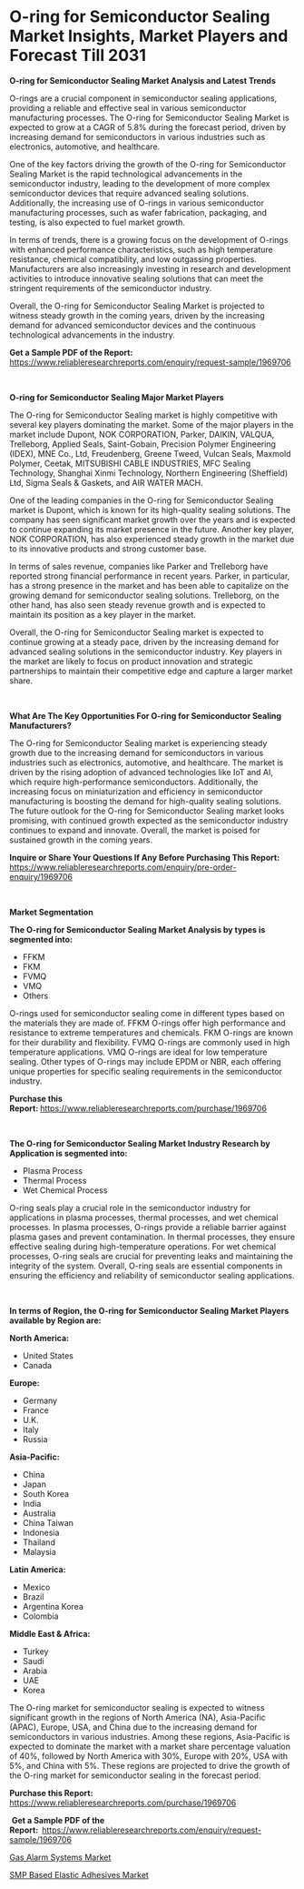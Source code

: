 <p><h1>O-ring for Semiconductor Sealing Market Insights, Market Players and Forecast Till 2031</h1></p><p><strong>O-ring for Semiconductor Sealing Market Analysis and Latest Trends</strong></p>
<p><p>O-rings are a crucial component in semiconductor sealing applications, providing a reliable and effective seal in various semiconductor manufacturing processes. The O-ring for Semiconductor Sealing Market is expected to grow at a CAGR of 5.8% during the forecast period, driven by increasing demand for semiconductors in various industries such as electronics, automotive, and healthcare.</p><p>One of the key factors driving the growth of the O-ring for Semiconductor Sealing Market is the rapid technological advancements in the semiconductor industry, leading to the development of more complex semiconductor devices that require advanced sealing solutions. Additionally, the increasing use of O-rings in various semiconductor manufacturing processes, such as wafer fabrication, packaging, and testing, is also expected to fuel market growth.</p><p>In terms of trends, there is a growing focus on the development of O-rings with enhanced performance characteristics, such as high temperature resistance, chemical compatibility, and low outgassing properties. Manufacturers are also increasingly investing in research and development activities to introduce innovative sealing solutions that can meet the stringent requirements of the semiconductor industry.</p><p>Overall, the O-ring for Semiconductor Sealing Market is projected to witness steady growth in the coming years, driven by the increasing demand for advanced semiconductor devices and the continuous technological advancements in the industry.</p></p>
<p><strong>Get a Sample PDF of the Report:&nbsp;</strong> <a href="https://www.reliableresearchreports.com/enquiry/request-sample/1969706">https://www.reliableresearchreports.com/enquiry/request-sample/1969706</a></p>
<p>&nbsp;</p>
<p><strong>O-ring for Semiconductor Sealing Major Market Players</strong></p>
<p><p>The O-ring for Semiconductor Sealing market is highly competitive with several key players dominating the market. Some of the major players in the market include Dupont, NOK CORPORATION, Parker, DAIKIN, VALQUA, Trelleborg, Applied Seals, Saint-Gobain, Precision Polymer Engineering (IDEX), MNE Co., Ltd, Freudenberg, Greene Tweed, Vulcan Seals, Maxmold Polymer, Ceetak, MITSUBISHI CABLE INDUSTRIES, MFC Sealing Technology, Shanghai Xinmi Technology, Northern Engineering (Sheffield) Ltd, Sigma Seals & Gaskets, and AIR WATER MACH.</p><p>One of the leading companies in the O-ring for Semiconductor Sealing market is Dupont, which is known for its high-quality sealing solutions. The company has seen significant market growth over the years and is expected to continue expanding its market presence in the future. Another key player, NOK CORPORATION, has also experienced steady growth in the market due to its innovative products and strong customer base.</p><p>In terms of sales revenue, companies like Parker and Trelleborg have reported strong financial performance in recent years. Parker, in particular, has a strong presence in the market and has been able to capitalize on the growing demand for semiconductor sealing solutions. Trelleborg, on the other hand, has also seen steady revenue growth and is expected to maintain its position as a key player in the market.</p><p>Overall, the O-ring for Semiconductor Sealing market is expected to continue growing at a steady pace, driven by the increasing demand for advanced sealing solutions in the semiconductor industry. Key players in the market are likely to focus on product innovation and strategic partnerships to maintain their competitive edge and capture a larger market share.</p></p>
<p>&nbsp;</p>
<p><strong>What Are The Key Opportunities For O-ring for Semiconductor Sealing Manufacturers?</strong></p>
<p><p>The O-ring for Semiconductor Sealing market is experiencing steady growth due to the increasing demand for semiconductors in various industries such as electronics, automotive, and healthcare. The market is driven by the rising adoption of advanced technologies like IoT and AI, which require high-performance semiconductors. Additionally, the increasing focus on miniaturization and efficiency in semiconductor manufacturing is boosting the demand for high-quality sealing solutions. The future outlook for the O-ring for Semiconductor Sealing market looks promising, with continued growth expected as the semiconductor industry continues to expand and innovate. Overall, the market is poised for sustained growth in the coming years.</p></p>
<p><strong>Inquire or Share Your Questions If Any Before Purchasing This Report:</strong> <a href="https://www.reliableresearchreports.com/enquiry/pre-order-enquiry/1969706">https://www.reliableresearchreports.com/enquiry/pre-order-enquiry/1969706</a></p>
<p>&nbsp;</p>
<p><strong>Market Segmentation</strong></p>
<p><strong>The O-ring for Semiconductor Sealing Market Analysis by types is segmented into:</strong></p>
<p><ul><li>FFKM</li><li>FKM</li><li>FVMQ</li><li>VMQ</li><li>Others</li></ul></p>
<p><p>O-rings used for semiconductor sealing come in different types based on the materials they are made of. FFKM O-rings offer high performance and resistance to extreme temperatures and chemicals. FKM O-rings are known for their durability and flexibility. FVMQ O-rings are commonly used in high temperature applications. VMQ O-rings are ideal for low temperature sealing. Other types of O-rings may include EPDM or NBR, each offering unique properties for specific sealing requirements in the semiconductor industry.</p></p>
<p><strong>Purchase this Report:&nbsp;</strong><a href="https://www.reliableresearchreports.com/purchase/1969706">https://www.reliableresearchreports.com/purchase/1969706</a></p>
<p>&nbsp;</p>
<p><strong>The O-ring for Semiconductor Sealing Market Industry Research by Application is segmented into:</strong></p>
<p><ul><li>Plasma Process</li><li>Thermal Process</li><li>Wet Chemical Process</li></ul></p>
<p><p>O-ring seals play a crucial role in the semiconductor industry for applications in plasma processes, thermal processes, and wet chemical processes. In plasma processes, O-rings provide a reliable barrier against plasma gases and prevent contamination. In thermal processes, they ensure effective sealing during high-temperature operations. For wet chemical processes, O-ring seals are crucial for preventing leaks and maintaining the integrity of the system. Overall, O-ring seals are essential components in ensuring the efficiency and reliability of semiconductor sealing applications.</p></p>
<p>&nbsp;</p>
<p><strong>In terms of Region, the O-ring for Semiconductor Sealing Market Players available by Region are:</strong></p>
<p>
    <p> <strong> North America: </strong>
        <ul>
            <li>United States</li>
            <li>Canada</li>
        </ul>
        </p> 
    <p> <strong> Europe: </strong>
        <ul>
            <li>Germany</li>
            <li>France</li>
            <li>U.K.</li>
            <li>Italy</li>
            <li>Russia</li>
        </ul>
        </p> 
    <p> <strong> Asia-Pacific: </strong>
        <ul>
            <li>China</li>
            <li>Japan</li>
            <li>South Korea</li>
            <li>India</li>
            <li>Australia</li>
            <li>China Taiwan</li>
            <li>Indonesia</li>
            <li>Thailand</li>
            <li>Malaysia</li>
        </ul>
        </p> 
    <p> <strong> Latin America: </strong>
        <ul>
            <li>Mexico</li>
            <li>Brazil</li>
            <li>Argentina Korea</li>
            <li>Colombia</li>
        </ul>
        </p> 
    <p> <strong> Middle East & Africa: </strong>
        <ul>
            <li>Turkey</li>
            <li>Saudi</li>
            <li>Arabia</li>
            <li>UAE</li>
            <li>Korea</li>
        </ul>
    </p>
    </p>
<p><p>The O-ring market for semiconductor sealing is expected to witness significant growth in the regions of North America (NA), Asia-Pacific (APAC), Europe, USA, and China due to the increasing demand for semiconductors in various industries. Among these regions, Asia-Pacific is expected to dominate the market with a market share percentage valuation of 40%, followed by North America with 30%, Europe with 20%, USA with 5%, and China with 5%. These regions are projected to drive the growth of the O-ring market for semiconductor sealing in the forecast period.</p></p>
<p><strong>Purchase this Report: </strong><a href="https://www.reliableresearchreports.com/purchase/1969706">https://www.reliableresearchreports.com/purchase/1969706</a></p>
<p>&nbsp;<strong>Get a Sample PDF of the Report:&nbsp;&nbsp;</strong><a href="https://www.reliableresearchreports.com/enquiry/request-sample/1969706">https://www.reliableresearchreports.com/enquiry/request-sample/1969706</a></p>
<p><strong></strong></p>
<p><p><a href="https://carnation-joke-41f.notion.site/Gas-Alarm-Systems-Market-with-the-goal-of-estimating-the-market-size-and-future-growth-potential-of--6bf402da4cbf485bb96ef50a13fb103f">Gas Alarm Systems Market</a></p><p><a href="https://github.com/Angelnienowdseej3e45z3p8c/Market-Research-Report-List-1/blob/main/smp-based-elastic-adhesives-market.md">SMP Based Elastic Adhesives Market</a></p></p>